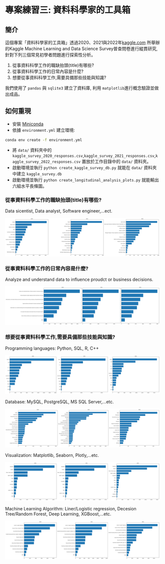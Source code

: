 # 專案練習三: 資料科學家的工具箱

## 簡介

這個專案「資料科學家的工具箱」透過2020、2021與2022年[kaggle.com](https://www.kaggle.com/) 所舉辦的Kaggle Machine Learning and Data Science Survey普查問卷進行縱貫研究, 針對下列三個常見初學者問題進行探索性分析。 

1. 從事資料科學工作的職缺抬頭(title)有哪些? 
2. 從事資料科學工作的日常內容是什麼? 
3. 想要從事資料科學工作,需要具備那些技能與知識? 

我們使用了 `pandas` 與 `sqlite3` 建立了資料庫, 利用 `matplotlib`進行概念驗證並做出成品。

## 如何重現

- 安裝 [Miniconda](https://docs.anaconda.com/miniconda/)
- 依據 `environment.yml` 建立環境: 

```bash
conda env create -f environment.yml
```

- 將 `data/` 資料夾中的 `kaggle_survey_2020_responses.csv`,`kaggle_survey_2021_responses.csv`,`kaggle_survey_2022_responses.csv` 置放於工作目錄中的 `data/` 資料夾。
- 啟動環境並執行 `python create_kaggle_survey_db.py` 就能在 `data/` 資料夾中建立 `kaggle_survey.db`
- 啟動環境並執行 `python create_longitudinal_analysis_plots.py` 就能輸出六組水平長條圖。

### 從事資料科學工作的職缺抬頭(title)有哪些? 

Data sicentist, Data analyst, Software engineer,...ect.  

![](data_science_job_titles.png)

### 從事資料科學工作的日常內容是什麼? 

Analyze and understand data to influence proudct or business decisions. 

![](data_science_job_tasks.png)

### 想要從事資料科學工作,需要具備那些技能與知識? 

Programming languages: Python, SQL, R, C++

![](data_science_job_programming_languages.png)

Database:  MySQL, PostgreSQL, MS SQL Server,...etc.

![](data_science_job_databases.png)

Visualization: Matplotlib, Seaborn, Plotly,...etc. 

![](data_science_job_visualizations.png)

Machine Learning Algorithm: Liner/Logistic regression, Decesion Tree/Random Forest, Deep Learning, XGBoost,...etc. 

![](data_science_job_machine_learnings.png)